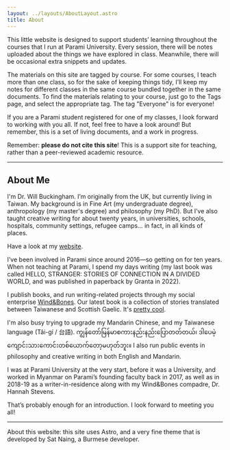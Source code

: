 ```yaml
---
layout: ../layouts/AboutLayout.astro
title: About
---
```

This little website is designed to support students’ learning throughout the courses that I run at Parami University. Every session, there will be notes uploaded about the things we have explored in class. Meanwhile, there will be occasional extra snippets and updates.

The materials on this site are tagged by course. For some courses, I teach more than one class, so for the sake of keeping things tidy, I’ll keep my notes for different classes in the same course bundled together in the same documents. To find the materials relating to your course, just go to the Tags page, and select the appropriate tag. The tag "Everyone" is for everyone!

If you are a Parami student registered for one of my classes, I look forward to working with you all. If not, feel free to have a look around! But remember, this is a set of living documents, and a work in progress.

Remember: **please do not cite this site**! This is a support site for teaching, rather than a peer-reviewed academic resource.

* * *

## About Me

I'm Dr. Will Buckingham. I’m originally from the UK, but currently living in Taiwan. My background is in Fine Art (my undergraduate degree), anthropology (my master's degree) and philosophy (my PhD). But I’ve also taught creative writing for about twenty years, in universities, schools, hospitals, community settings, refugee camps… in fact, in all kinds of places.

Have a look at my [website](https://www.willbuckingham.com).

I’ve been involved in Parami since around 2016—so getting on for ten years. When not teaching at Parami, I spend my days writing (my last book was called HELLO, STRANGER: STORIES OF CONNECTION IN A DIVIDED WORLD, and was published in paperback by Granta in 2022).

I publish books, and run writing-related projects through my social enterprise [Wind&Bones](https://books.windandbones.com). Our latest book is a collection of stories translated between Taiwanese and Scottish Gaelic. It's [pretty cool](https://taigael.com).

I'm also busy trying to upgrade my Mandarin Chinese, and my Taiwanese language (Tâi-gí / 台語). ကျွန်တော်မြန်မာစကားနည်းနည်းပြောတတ်တယ်၊ ဒါပေမဲ့ကျောင်းသားကောင်းတစ်ယောက်တော့မဟုတ်ဘူး။ I also run public events in philosophy and creative writing in both English and Mandarin.

I was at Parami University at the very start, before it was a University, and worked in Myanmar on Parami’s founding faculty back in 2017, as well as in 2018-19 as a writer-in-residence along with my Wind&Bones compadre, Dr. Hannah Stevens.

That’s probably enough for an introduction. I look forward to meeting you all!

* * *

About this website: this site uses Astro, and a very fine theme that is developed by Sat Naing, a Burmese developer.